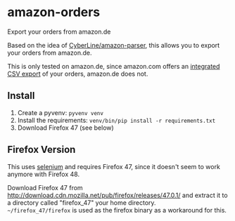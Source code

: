 amazon-orders
=============
Export your orders from amazon.de

Based on the idea of [CyberLine/amazon-parser](https://github.com/CyberLine/amazon-parser),
this allows you to export your orders from amazon.de.

This is only tested on amazon.de, since amazon.com offers an [integrated CSV export](https://www.amazon.com/gp/b2b/reports) of your orders, amazon.de does not.


## Install
1. Create a pyvenv: `pyvenv venv`
1. Install the requirements: `venv/bin/pip install -r requirements.txt`
1. Download Firefox 47 (see below)


## Firefox Version
This uses [selenium](http://selenium-python.readthedocs.io/) and requires Firefox 47,
since it doesn't seem to work anymore with Firefox 48.

Download Firefox 47 from http://download.cdn.mozilla.net/pub/firefox/releases/47.0.1/ and extract it to a directory called "firefox_47" your home directory.  
`~/firefox_47/firefox` is used as the firefox binary as a workaround for this.

